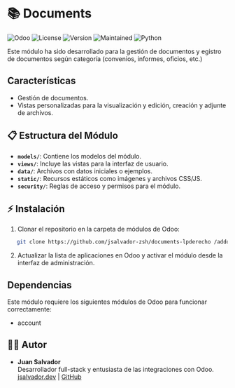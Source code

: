 # 📚 Documents

![Odoo](https://img.shields.io/badge/Odoo-17.0-blue) 
![License](https://img.shields.io/badge/License-LGPL--3-brightgreen)
![Version](https://img.shields.io/badge/Version-1.0-yellow)
![Maintained](https://img.shields.io/maintenance/yes/2024)
![Python](https://img.shields.io/badge/Python-3.11-orange)

Este módulo ha sido desarrollado para la gestión de documentos y egistro de documentos según categoría (convenios, informes, oficios, etc.)

## Características

- Gestión de documentos.
- Vistas personalizadas para la visualización y edición, creación y adjunte de archivos.

## 📋 Estructura del Módulo

- **`models/`**: Contiene los modelos del módulo.
- **`views/`**: Incluye las vistas para la interfaz de usuario.
- **`data/`**: Archivos con datos iniciales o ejemplos.
- **`static/`**: Recursos estáticos como imágenes y archivos CSS/JS.
- **`security/`**: Reglas de acceso y permisos para el módulo.

## ⚡️ Instalación

1. Clonar el repositorio en la carpeta de módulos de Odoo:

```bash
   git clone https://github.com/jsalvador-zsh/documents-lpderecho /addons/documents
```

2. Actualizar la lista de aplicaciones en Odoo y activar el módulo desde la interfaz de administración.

## Dependencias
Este módulo requiere los siguientes módulos de Odoo para funcionar correctamente:

* account

## 🧑‍💻 Autor

- **Juan Salvador**  
  Desarrollador full-stack y entusiasta de las integraciones con Odoo.  
  [jsalvador.dev](https://jsalvador.dev) | [GitHub](https://github.com/jsalvador-zsh)
